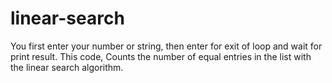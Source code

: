 # linear-search
You first enter your number or string, then enter <exit> for exit of loop and wait for print result.
This code, Counts the number of equal entries in the list with the linear search algorithm.

